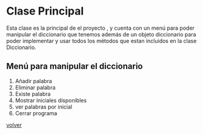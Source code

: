 # Clase Principal 

Esta clase es la principal de el proyecto , y cuenta con un menú para poder manipular el diccionario que tenemos además de un objeto diccionario para poder implementar y usar todos los métodos que estan incluidos en la clase Diccionario. 

## Menú para manipular el diccionario

1. Añadir palabra
2. Eliminar palabra
3. Existe palabra
4. Mostrar iniciales disponibles
5. ver palabras por inicial
6. Cerrar programa

[volver](./README.md)



